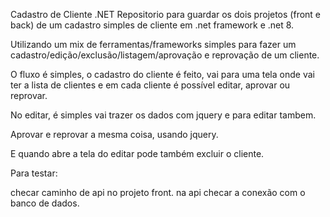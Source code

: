 Cadastro de Cliente .NET
Repositorio para guardar os dois projetos (front e back) de um cadastro simples de cliente em .net framework e .net 8.

Utilizando um mix de ferramentas/frameworks simples para fazer um cadastro/edição/exclusão/listagem/aprovação e reprovação de um cliente.

O fluxo é simples, o cadastro do cliente é feito, vai para uma tela onde vai ter a lista de clientes e em cada cliente é possível editar, aprovar ou reprovar.

No editar, é simples vai trazer os dados com jquery e para editar tambem.

Aprovar e reprovar a mesma coisa, usando jquery.

E quando abre a tela do editar pode também excluir o cliente.

Para testar:

checar caminho de api no projeto front.
na api checar a conexão com o banco de dados.
